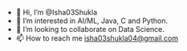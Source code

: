 - 👋 Hi, I’m @Isha03Shukla
- 👀 I’m interested in AI/ML, Java, C and Python.
- 💞️ I’m looking to collaborate on Data Science.
- 📫 How to reach me isha03shukla04@gmail.com


<!---
Isha03Shukla/Isha03Shukla is a ✨ special ✨ repository because its `README.md` (this file) appears on your GitHub profile.
You can click the Preview link to take a look at your changes.
--->
